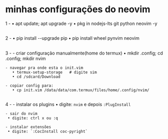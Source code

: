 # minhas configurações do neovim

1 -
   • apt update; apt upgrade -y
   • pkg in nodejs-lts git python neovim -y

##

2 -
   • pip install --upgrade pip
   • pip install wheel pynvim  neovim

##

3 -
    - criar configuração manualmente(home do termux)
       • mkdir .config; cd .config; mkdir nvim

    - navegar pra onde esta o init.vim
       • termux-setup-storage   # digite sim
       • cd /sdcard/Download

    - copiar config para:
       • cp init.vim /data/data/com.termux/files/home/.config/nvim/

##

4 -
    - instalar os plugins
     • digite: `nvim` e depois `:PlugInstall`

    - sair do nvim
     • digite: ctrl x ou :q

    - instalar extensões
     • digite: `:CocInstall coc-pyright`
